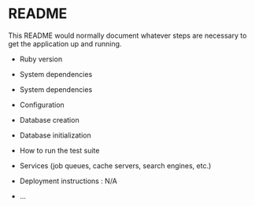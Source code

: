 # README

This README would normally document whatever steps are necessary to get the
application up and running.


* Ruby version

* System dependencies

* System dependencies

* Configuration

* Database creation

* Database initialization

* How to run the test suite

* Services (job queues, cache servers, search engines, etc.)

* Deployment instructions : N/A

* ...

